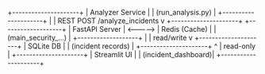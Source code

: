 +---------------------+
|   Analyzer Service  |
|   (run_analysis.py) |
+---------------------+
           |
           |  REST POST /analyze_incidents
           v
+---------------------+         +-------------------+
|   FastAPI Server    | <-----> |   Redis (Cache)   |
| (main_security_...) |         +-------------------+
           |
           |  read/write
           v
+---------------------+
|     SQLite DB       |
|  (incident records) |
+---------------------+
           ^
           |  read-only
           |
+---------------------+
|   Streamlit UI      |
| (incident_dashboard)|
+---------------------+
